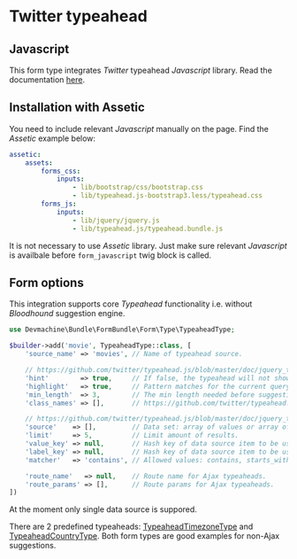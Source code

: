 # Twitter typeahead

## Javascript

This form type integrates _Twitter_ typeahead _Javascript_ library. Read the documentation [here](https://github.com/twitter/typeahead.js/blob/master/doc/jquery_typeahead.md).

## Installation with Assetic

You need to include relevant _Javascript_ manually on the page. Find the _Assetic_ example below:

```yaml
assetic:
    assets:
        forms_css:
            inputs:
                - lib/bootstrap/css/bootstrap.css
                - lib/typeahead.js-bootstrap3.less/typeahead.css
        forms_js:
            inputs:
                - lib/jquery/jquery.js
                - lib/typeahead.js/typeahead.bundle.js
```

It is not necessary to use _Assetic_ library. Just make sure relevant _Javascript_ is availbale before `form_javascript` twig block is called.

## Form options

This integration supports core _Typeahead_ functionality i.e. without _Bloodhound_ suggestion engine.

```php
use Devmachine\Bundle\FormBundle\Form\Type\TypeaheadType;

$builder->add('movie', TypeaheadType::class, [
    'source_name' => 'movies', // Name of typeahead source.

    // https://github.com/twitter/typeahead.js/blob/master/doc/jquery_typeahead.md#options
    'hint'        => true,     // If false, the typeahead will not show a hint.
    'highlight'   => true,     // Pattern matches for the current query in text.
    'min_length'  => 3,        // The min length needed before suggestions start getting rendered.
    'class_names' => [],       // https://github.com/twitter/typeahead.js/blob/master/doc/jquery_typeahead.md#class-names

    // https://github.com/twitter/typeahead.js/blob/master/doc/jquery_typeahead.md#datasets
    'source'    => [],         // Data set: array of values or array of hashes, empty for Ajax typeaheads.
    'limit'     => 5,          // Limit amount of results.
    'value_key' => null,       // Hash key of data source item to be used as suggestion value.
    'label_key' => null,       // Hash key of data source item to be used as suggestion label.
    'matcher'   => 'contains', // Allowed values: contains, starts_with, ends_with

    'route_name'   => null,    // Route name for Ajax typeaheads.
    'route_params' => [],      // Route params for Ajax typeaheads.
])
```

At the moment only single data source is suppored.

There are 2 predefined typeaheads: [TypeaheadTimezoneType](https://github.com/lakiboy/devmachine-form-bundle/blob/master/Form/Type/TypeaheadTimezoneType.php) and [TypeaheadCountryType](https://github.com/lakiboy/devmachine-form-bundle/blob/master/Form/Type/TypeaheadCountryType.php). Both form types are good examples for non-Ajax suggestions.
